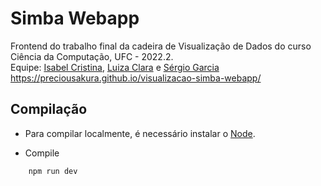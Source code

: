 # Simba Webapp 
Frontend do trabalho final da cadeira de Visualização de Dados do curso Ciência da Computação, UFC - 2022.2.
</br>
Equipe: <a href="https://github.com/preciousakura">Isabel Cristina</a>, <a href="https://github.com/luizaclara">Luiza Clara</a> e <a href="https://github.com/SergioGarciaBF">Sérgio Garcia</a>
https://preciousakura.github.io/visualizacao-simba-webapp/

## Compilação

* Para compilar localmente, é necessário instalar o <a href="https://nodejs.org/en/">Node</a>.

* Compile
```bash
    npm run dev
```
